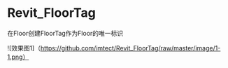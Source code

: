 # Revit_FloorTag
在Floor创建FloorTag作为Floor的唯一标识

![效果图1]（https://github.com/imtect/Revit_FloorTag/raw/master/image/1-1.png）
